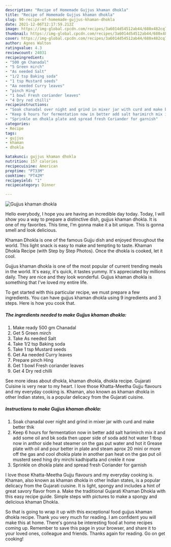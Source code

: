 ```yaml
---
description: "Recipe of Homemade Gujjus khaman dhokla"
title: "Recipe of Homemade Gujjus khaman dhokla"
slug: 90-recipe-of-homemade-gujjus-khaman-dhokla
date: 2021-12-06T12:17:59.212Z
image: https://img-global.cpcdn.com/recipes/3a6014d54512ab44/680x482cq70/gujjus-khaman-dhokla-recipe-main-photo.jpg
thumbnail: https://img-global.cpcdn.com/recipes/3a6014d54512ab44/680x482cq70/gujjus-khaman-dhokla-recipe-main-photo.jpg
cover: https://img-global.cpcdn.com/recipes/3a6014d54512ab44/680x482cq70/gujjus-khaman-dhokla-recipe-main-photo.jpg
author: Agnes Walton
ratingvalue: 4.3
reviewcount: 24031
recipeingredient:
- "500 gm Chanadal"
- "5 Green mirch"
- "As needed Salt"
- "1/2 tsp Baking soda"
- "1 tsp Mustard seeds"
- "Aa needed Curry leaves"
- "pinch Hing"
- "1 bowl Fresh coriander leaves"
- "4 Dry red chilli"
recipeinstructions:
- "Soak chanadal over night and grind in mixer jar with curd and make better thik"
- "Keep 6 hours for fermentation now in better add salt harimirch mix it and add some oil and bk soda then upper side of soda add hot water 1 tbsp now in anthor side heat steamer on the gas put water and hot it Grease plate with oil and pour better in plate and steam aprox 20 mini or more off the gas and cool dhokla plate in another pan heat on the gas put oil musterd seed hing dry mirchi kadhipatta and crekle it now"
- "Sprinkle on dhokla plate and spread fresh Coriander for garnish"
categories:
- Recipe
tags:
- gujjus
- khaman
- dhokla

katakunci: gujjus khaman dhokla 
nutrition: 157 calories
recipecuisine: American
preptime: "PT33M"
cooktime: "PT42M"
recipeyield: "1"
recipecategory: Dinner

---
```



![Gujjus khaman dhokla](https://img-global.cpcdn.com/recipes/3a6014d54512ab44/680x482cq70/gujjus-khaman-dhokla-recipe-main-photo.jpg)

Hello everybody, I hope you are having an incredible day today. Today, I will show you a way to prepare a distinctive dish, gujjus khaman dhokla. It is one of my favorites. This time, I'm gonna make it a bit unique. This is gonna smell and look delicious.

Khaman Dhokla is one of the famous Gujju dish and enjoyed throughout the world. This light snack is easy to make and tempting to taste. Khaman Dhokla Recipe (with Step by Step Photos). Once the dhokla is cooked, let it cool.

Gujjus khaman dhokla is one of the most popular of current trending meals in the world. It's easy, it's quick, it tastes yummy. It's appreciated by millions daily. They are nice and they look wonderful. Gujjus khaman dhokla is something that I've loved my entire life.


To get started with this particular recipe, we must prepare a few ingredients. You can have gujjus khaman dhokla using 9 ingredients and 3 steps. Here is how you cook that.

<!--inarticleads1-->

##### The ingredients needed to make Gujjus khaman dhokla:

1. Make ready 500 gm Chanadal
1. Get 5 Green mirch
1. Take As needed Salt
1. Take 1/2 tsp Baking soda
1. Take 1 tsp Mustard seeds
1. Get Aa needed Curry leaves
1. Prepare pinch Hing
1. Get 1 bowl Fresh coriander leaves
1. Get 4 Dry red chilli


See more ideas about dhokla, khaman dhokla, dhokla recipe. Gujarati Cuisine is very near to my heart. I love those Khatta-Meetha Gujju flavours and my everyday cooking is. Khaman, also known as khaman dhokla in other Indian states, is a popular delicacy from the Gujarati cuisine. 

<!--inarticleads2-->

##### Instructions to make Gujjus khaman dhokla:

1. Soak chanadal over night and grind in mixer jar with curd and make better thik
1. Keep 6 hours for fermentation now in better add salt harimirch mix it and add some oil and bk soda then upper side of soda add hot water 1 tbsp now in anthor side heat steamer on the gas put water and hot it Grease plate with oil and pour better in plate and steam aprox 20 mini or more off the gas and cool dhokla plate in another pan heat on the gas put oil musterd seed hing dry mirchi kadhipatta and crekle it now
1. Sprinkle on dhokla plate and spread fresh Coriander for garnish


I love those Khatta-Meetha Gujju flavours and my everyday cooking is. Khaman, also known as khaman dhokla in other Indian states, is a popular delicacy from the Gujarati cuisine. It is light, spongy and includes a hint of great savory flavor from a. Make the traditional Gujarati Khaman Dhokla with this easy recipe guide. Simple steps with pictures to make a spongy and delicious khaman Dhokla. 

So that is going to wrap it up with this exceptional food gujjus khaman dhokla recipe. Thank you very much for reading. I am confident you will make this at home. There's gonna be interesting food at home recipes coming up. Remember to save this page in your browser, and share it to your loved ones, colleague and friends. Thanks again for reading. Go on get cooking!
